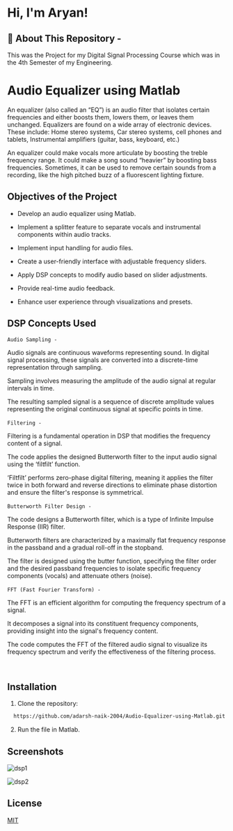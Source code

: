 
# Hi, I'm Aryan!


## 🚀 About This Repository - 
This was the Project for my Digital Signal Processing Course which was in the 4th Semester of my Engineering.


# Audio Equalizer using Matlab

An equalizer (also called an “EQ”) is an audio filter that isolates certain frequencies and either boosts them, lowers them, or leaves them unchanged. Equalizers are found on a wide array of electronic devices. These include: Home stereo systems, Car stereo systems, cell phones and tablets, Instrumental amplifiers (guitar, bass, keyboard, etc.)​

An equalizer could make vocals more articulate by boosting the treble frequency range. It could make a song sound “heavier” by boosting bass frequencies. Sometimes, it can be used to remove certain sounds from a recording, like the high pitched buzz of a fluorescent lighting fixture.​


## Objectives of the Project

- Develop an audio equalizer using Matlab.​

- Implement a splitter feature to separate vocals and instrumental components within audio tracks.​

- Implement input handling for audio files.​

- Create a user-friendly interface with adjustable frequency sliders.​

- Apply DSP concepts to modify audio based on slider adjustments.​

- Provide real-time audio feedback.​

- Enhance user experience through visualizations and presets.​


## DSP Concepts Used

```Audio Sampling - ```

Audio signals are continuous waveforms representing sound. In digital signal processing, these signals are converted into a discrete-time representation through sampling.​

Sampling involves measuring the amplitude of the audio signal at regular intervals in time.​

The resulting sampled signal is a sequence of discrete amplitude values representing the original continuous signal at specific points in time.​

```Filtering - ``` ​

Filtering is a fundamental operation in DSP that modifies the frequency content of a signal.​

The code applies the designed Butterworth filter to the input audio signal using the ‘filtfilt’ function.​

‘Filtfilt’ performs zero-phase digital filtering, meaning it applies the filter twice in both forward and reverse directions to eliminate phase distortion and ensure the filter's response is symmetrical.

```Butterworth Filter Design - ```​

The code designs a Butterworth filter, which is a type of Infinite Impulse Response (IIR) filter.​

Butterworth filters are characterized by a maximally flat frequency response in the passband and a gradual roll-off in the stopband.​

The filter is designed using the butter function, specifying the filter order and the desired passband frequencies to isolate specific frequency components (vocals) and attenuate others (noise).​

```FFT (Fast Fourier Transform) - ``` ​

The FFT is an efficient algorithm for computing the frequency spectrum of a signal.​

It decomposes a signal into its constituent frequency components, providing insight into the signal's frequency content.​

The code computes the FFT of the filtered audio signal to visualize its frequency spectrum and verify the effectiveness of the filtering process.​



​


## Installation

1. Clone the repository:

```bash
  https://github.com/adarsh-naik-2004/Audio-Equalizer-using-Matlab.git
```

2. Run the file in Matlab.
    
## Screenshots

![dsp1](https://github.com/adarsh-naik-2004/Audio-Equalizer-using-Matlab/assets/130145440/1e15a620-ba4f-44f6-853f-c4dc1d97f97e)


![dsp2](https://github.com/adarsh-naik-2004/Audio-Equalizer-using-Matlab/assets/130145440/0efc2cdf-422b-4a22-946c-32329e655fd6)


## License

[MIT](https://github.com/adarsh-naik-2004/Audio-Equalizer-using-Matlab/blob/main/LICENSE)

